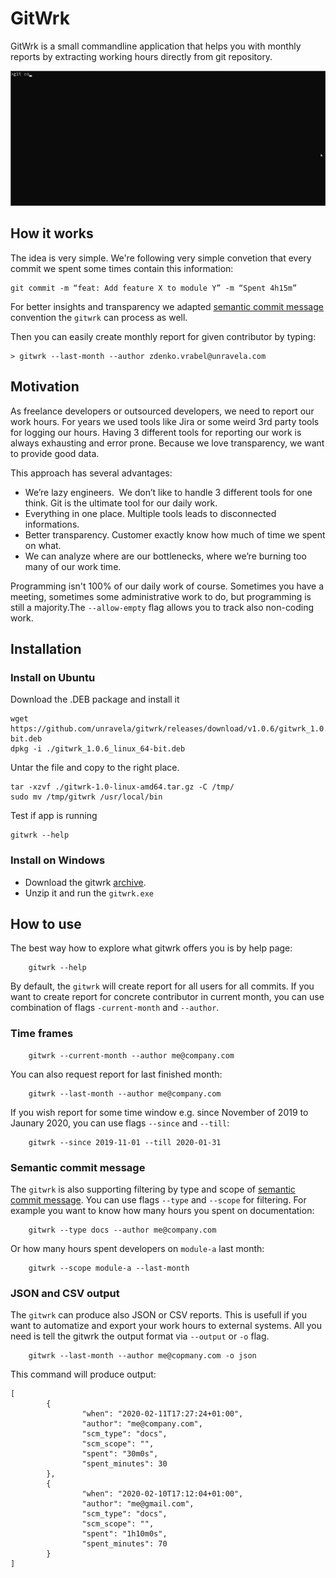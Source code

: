 # GitWrk
GitWrk is a small commandline application that helps you with monthly reports by extracting working hours directly from git repository.

![](gitwrk.gif)

## How it works

The idea is very simple. We're following very simple convetion that every commit we spent some times contain this information:

```
git commit -m “feat: Add feature X to module Y” -m “Spent 4h15m” 
```

For better insights and transparency we adapted [semantic commit message](https://gist.github.com/joshbuchea/6f47e86d2510bce28f8e7f42ae84c716) convention the `gitwrk` can process as well.

Then you can easily create monthly report for given contributor by typing:

```
> gitwrk --last-month --author zdenko.vrabel@unravela.com
```


## Motivation

As freelance developers or outsourced developers, we need to report our work hours. For years we used tools like Jira or some weird 3rd party tools for logging our hours. Having 3 different tools for reporting our work is always exhausting and error prone. Because we love transparency, we want to provide good data.

This approach has several advantages: 
- We’re lazy engineers.  We don’t like to handle 3 different tools for one think. Git is the ultimate tool for our daily work. 
- Everything in one place. Multiple tools leads to disconnected informations. 
- Better transparency. Customer exactly know how much of time we spent on what.
- We can analyze where are our bottlenecks, where we’re burning too many of our work time.

Programming isn't 100% of our daily work of course. Sometimes you have a meeting, sometimes some administrative work to do, but programming is still a majority.The `--allow-empty` flag allows you to track also non-coding work. 

## Installation

### Install on Ubuntu 

Download the .DEB package and install it

```
wget https://github.com/unravela/gitwrk/releases/download/v1.0.6/gitwrk_1.0.6_linux_64-bit.deb
dpkg -i ./gitwrk_1.0.6_linux_64-bit.deb
```

Untar the file and copy to the right place.

```
tar -xzvf ./gitwrk-1.0-linux-amd64.tar.gz -C /tmp/
sudo mv /tmp/gitwrk /usr/local/bin
```

Test if app is running

```
gitwrk --help
```

### Install on Windows

- Download the gitwrk [archive](https://github.com/unravela/gitwrk/releases/download/v1.0/gitwrk-1.0-win-amd64.zip). 
- Unzip it and run the `gitwrk.exe`


## How to use

The best way how to explore what gitwrk offers you is by help page:

```
    gitwrk --help
```

By default, the `gitwrk` will create report for all users for all commits. If you want to create report for concrete contributor in current month, you can use combination of flags `-current-month` and `--author`.

### Time frames

```
    gitwrk --current-month --author me@company.com
```

You can also request report for last finished month:

```
    gitwrk --last-month --author me@company.com
```

If you wish report for some time window e.g. since November of 2019 to Jaunary 2020, you can use flags `--since` and `--till`:

```
    gitwrk --since 2019-11-01 --till 2020-01-31
```

### Semantic commit message

The `gitwrk` is also supporting filtering by type and scope of [semantic commit message](https://gist.github.com/joshbuchea/6f47e86d2510bce28f8e7f42ae84c716). You can use flags `--type` and `--scope` for filtering. For example you want to know how many hours you spent on documentation:

```
    gitwrk --type docs --author me@company.com
```

Or how many hours spent developers on `module-a` last month:

```
    gitwrk --scope module-a --last-month
```

### JSON and CSV output

The `gitwrk` can produce also JSON or CSV reports. This is usefull if you want to automatize and export your work hours to external systems. All you need is tell the gitwrk the output format via `--output` or `-o` flag. 

```
    gitwrk --last-month --author me@copmany.com -o json
```

This command will produce output:
```
[
        {
                "when": "2020-02-11T17:27:24+01:00",
                "author": "me@company.com",
                "scm_type": "docs",
                "scm_scope": "",
                "spent": "30m0s",
                "spent_minutes": 30
        },
        {
                "when": "2020-02-10T17:12:04+01:00",
                "author": "me@gmail.com",
                "scm_type": "docs",
                "scm_scope": "",
                "spent": "1h10m0s",
                "spent_minutes": 70
        }
]
```